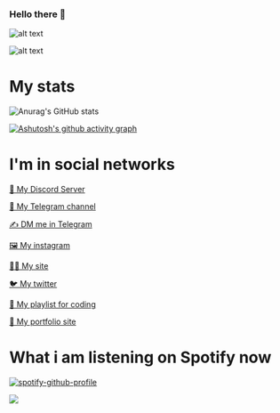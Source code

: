 ### Hello there 👋

![alt text](https://svpra.ml/svalka-fayliv/IMG_20220414_010159_779.jpg)

![alt text](https://avatars.mds.yandex.net/get-zen-logos/223306/pub_5f6770998433a623dae6b6b6_5f6771724c07ce06042e4998/xxh)

# My stats

![Anurag's GitHub stats](https://github-readme-stats.vercel.app/api?username=svpra&theme=dark&count_private=true&show_icons=true)

[![Ashutosh's github activity graph](https://activity-graph.herokuapp.com/graph?username=svpra&theme=react-dark)](https://github.com/ashutosh00710/github-readme-activity-graph)

# I'm in social networks

[💾 My Discord Server](https://discord.gg/mjCRn8BsFg)

[📰 My Telegram channel](https://t.me/awerquade)

[✍️ DM me in Telegram](https://t.me/svprax)

[🖼️ My instagram](https://instagram.com/qiapc)

[👩‍💻 My site](https://svpra.github.io/main)

[🐦 My twitter](https://twitter.com/svpraprog)

[🎵 My playlist for coding](https://open.spotify.com/playlist/7HMZOfsgsUAB6V9TWuvThc?si=s2T5tawRThanHh-Zn7LVzA&utm_source=copy-link)

[📂 My portfolio site](https://svpra.ml/space)

# What i am listening on Spotify now

[![spotify-github-profile](https://spotify-github-profile.vercel.app/api/view?uid=dko1n4ehyz1kxpjbmb243zfmh&cover_image=false&theme=default&bar_color=53b14f&bar_color_cover=false)](https://github.com/kittinan/spotify-github-profile)


![](https://komarev.com/ghpvc/?username=svpra&color=brightgreen)
